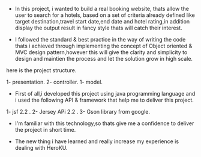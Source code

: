 - In this project, i wanted to build a real booking website, thats allow the user to search  for a hotels, based on a set of criteria already defined like target destination,travel start date,end date and hotel rating,in addition display the output result in fancy style thats will catch their interest.

- I followed the standard & best practice in the way of writing the code thats i achieved through implementing the concept of Object oriented & MVC design pattern,however this will give the clarity and simplicity to design and maintien the process and let the solution grow in high scale.

here is the project structure.

1- presentation.
2- controller.
1- model.
 

- First of all,i developed this project using java programming language and i used the following API & framework that help me to deliver this project. 

1- jsf 2.2 .
2- Jersey APi 2.2 .
3- Gson library from google.

- I'm familiar with this technology,so thats give me a confidence to deliver the project in short time.

- The new thing i have learned and really increase my experience is dealing with HeroKU.